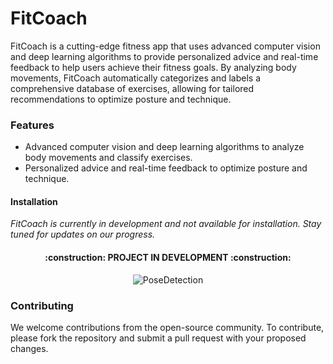# FitCoach

FitCoach is a cutting-edge fitness app that uses advanced computer vision and deep learning algorithms to provide personalized advice and real-time feedback to help users achieve their fitness goals. By analyzing body movements, FitCoach automatically categorizes and labels a comprehensive database of exercises, allowing for tailored recommendations to optimize posture and technique.

### Features

* Advanced computer vision and deep learning algorithms to analyze body movements and classify exercises.
* Personalized advice and real-time feedback to optimize posture and technique.

#### Installation

*FitCoach is currently in development and not available for installation. Stay tuned for updates on our progress.*

<h4 align="center">
:construction: PROJECT IN DEVELOPMENT :construction:
</h4>
<p align="center">
  <img src="video2.gif" alt="PoseDetection" />
</p>

### Contributing

We welcome contributions from the open-source community. To contribute, please fork the repository and submit a pull request with your proposed changes.


